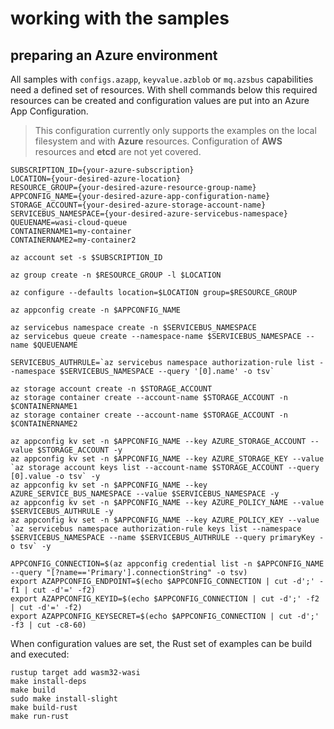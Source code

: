 # working with the samples

## preparing an Azure environment

All samples with `configs.azapp`, `keyvalue.azblob` or `mq.azsbus` capabilities need a defined set of resources. With shell commands below this required resources can be created and configuration values are put into an Azure App Configuration.

> This configuration currently only supports the examples on the local filesystem and with **Azure** resources. Configuration of **AWS** resources and **etcd** are not yet covered.

```shell
SUBSCRIPTION_ID={your-azure-subscription}
LOCATION={your-desired-azure-location}
RESOURCE_GROUP={your-desired-azure-resource-group-name}
APPCONFIG_NAME={your-desired-azure-app-configuration-name}
STORAGE_ACCOUNT={your-desired-azure-storage-account-name}
SERVICEBUS_NAMESPACE={your-desired-azure-servicebus-namespace}
QUEUENAME=wasi-cloud-queue
CONTAINERNAME1=my-container
CONTAINERNAME2=my-container2

az account set -s $SUBSCRIPTION_ID

az group create -n $RESOURCE_GROUP -l $LOCATION

az configure --defaults location=$LOCATION group=$RESOURCE_GROUP

az appconfig create -n $APPCONFIG_NAME

az servicebus namespace create -n $SERVICEBUS_NAMESPACE
az servicebus queue create --namespace-name $SERVICEBUS_NAMESPACE --name $QUEUENAME

SERVICEBUS_AUTHRULE=`az servicebus namespace authorization-rule list --namespace $SERVICEBUS_NAMESPACE --query '[0].name' -o tsv`

az storage account create -n $STORAGE_ACCOUNT
az storage container create --account-name $STORAGE_ACCOUNT -n $CONTAINERNAME1
az storage container create --account-name $STORAGE_ACCOUNT -n $CONTAINERNAME2

az appconfig kv set -n $APPCONFIG_NAME --key AZURE_STORAGE_ACCOUNT --value $STORAGE_ACCOUNT -y
az appconfig kv set -n $APPCONFIG_NAME --key AZURE_STORAGE_KEY --value `az storage account keys list --account-name $STORAGE_ACCOUNT --query [0].value -o tsv` -y
az appconfig kv set -n $APPCONFIG_NAME --key AZURE_SERVICE_BUS_NAMESPACE --value $SERVICEBUS_NAMESPACE -y
az appconfig kv set -n $APPCONFIG_NAME --key AZURE_POLICY_NAME --value $SERVICEBUS_AUTHRULE -y
az appconfig kv set -n $APPCONFIG_NAME --key AZURE_POLICY_KEY --value `az servicebus namespace authorization-rule keys list --namespace $SERVICEBUS_NAMESPACE --name $SERVICEBUS_AUTHRULE --query primaryKey -o tsv` -y

APPCONFIG_CONNECTION=$(az appconfig credential list -n $APPCONFIG_NAME --query "[?name=='Primary'].connectionString" -o tsv)
export AZAPPCONFIG_ENDPOINT=$(echo $APPCONFIG_CONNECTION | cut -d';' -f1 | cut -d'=' -f2)
export AZAPPCONFIG_KEYID=$(echo $APPCONFIG_CONNECTION | cut -d';' -f2 | cut -d'=' -f2)
export AZAPPCONFIG_KEYSECRET=$(echo $APPCONFIG_CONNECTION | cut -d';' -f3 | cut -c8-60)
```

When configuration values are set, the Rust set of examples can be build and executed:

```shell
rustup target add wasm32-wasi
make install-deps
make build
sudo make install-slight
make build-rust
make run-rust
```
